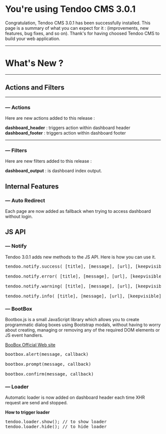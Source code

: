 # You're using Tendoo CMS 3.0.1


Congratulation, Tendoo CMS 3.0.1 has been successfully installed. This page is a summary of what you can expect for it : (improvements, new features, bug fixes, and so on).
Thank's for having choosed Tendoo CMS to build your web application.

---

# What's New ?

---
## Actions and Filters

---------------------
### &mdash; Actions

Here are new actions added to this release :

**dashboard_header** : triggers action within dashboard header
**dashboard_footer** : triggers action within dashboard footer

---
### &mdash; Filters

Here are new filters added to this release :

**dashboard_output** : is dashboard index output.

## Internal Features

### &mdash; Auto Redirect
Each page are now added as fallback when trying to access dashboard without login.

## JS API

### &mdash; Notify

Tendoo 3.0.1 adds new methods to the JS API. Here is how you can use it.

<pre>
tendoo.notify.success( [title], [message], [url], [keepvisible]); // will print a success notice.

tendoo.notify.error( [title], [message], [url], [keepvisible]); // will print a error notice.

tendoo.notify.warning( [title], [message], [url], [keepvisible]); // will print a warning notice.

tendoo.notify.info( [title], [message], [url], [keepvisible]); // will print an info notice.
</pre>

### &mdash; BootBox
Bootbox.js is a small JavaScript library which allows you to create programmatic dialog boxes using Bootstrap modals, without having to worry about creating, managing or removing any of the required DOM elements or JS event handlers. 

<a href="http://bootboxjs.com/#download">BooBox Official Web site</a>
<pre>
bootbox.alert(message, callback)

bootbox.prompt(message, callback)

bootbox.confirm(message, callback)
</pre>

### &mdash;  Loader
Automatic loader is now added on dashboard header each time XHR request are send and stopped.

**How to trigger loader**

<pre>
tendoo.loader.show(); // to show loader
tendoo.loader.hide(); // to hide loader 
</pre>